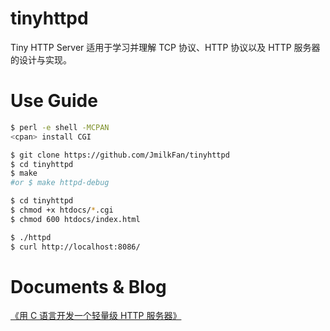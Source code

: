 # tinyhttpd

Tiny HTTP Server 适用于学习并理解 TCP 协议、HTTP 协议以及 HTTP 服务器的设计与实现。

# Use Guide

```bash
$ perl -e shell -MCPAN
<cpan> install CGI

$ git clone https://github.com/JmilkFan/tinyhttpd
$ cd tinyhttpd
$ make
#or $ make httpd-debug

$ cd tinyhttpd
$ chmod +x htdocs/*.cgi
$ chmod 600 htdocs/index.html

$ ./httpd
$ curl http://localhost:8086/
```

# Documents & Blog
[《用 C 语言开发一个轻量级 HTTP 服务器》](https://blog.csdn.net/Jmilk/article/details/107193674)
